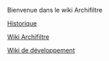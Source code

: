 Bienvenue dans le wiki Archifiltre

[Historique](https://github.com/SocialGouv/archifiltre/wiki/Historique)

[Wiki Archifiltre](https://github.com/SocialGouv/archifiltre/wiki/Wiki-Archifiltre)

[Wiki de développement](https://github.com/SocialGouv/archifiltre/wiki/Wiki-de-d%C3%A9veloppement)